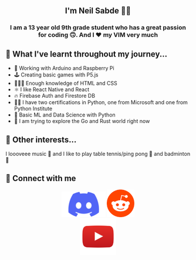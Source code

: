 <h2 align="center">I'm Neil Sabde 👋🏻</h2>

<h3 align="center">I am a 13 year old 9th grade student who has a great passion for coding 🙃. And I ❤️ my VIM very much</h3>

## 🤨 What I've learnt throughout my journey...
- 🤖 Working with Arduino and Raspberry Pi 
- 🕹 Creating basic games with P5.js 
- 🧑🏻‍💻 Enough knowledge of HTML and CSS 
- ⚛ I like React Native and React 
- 🔥 Firebase Auth and Firestore DB 
- 🤟🏻 I have two certifications in Python, one from Microsoft and one from Python Institute 
- 🦾 Basic ML and Data Science with Python 
- 🦀 I am trying to explore the Go and Rust world right now 

## 🧐 Other interests...
I loooveee music 🎵 and I like to play table tennis/ping pong 🏓 and badminton 🏸

## 💬 Connect with me
<div align='center'>
  <a target="_blank" href="https://discord.gg/8yYsSqxXbH"><img src='./Discord-Logo.png' style="height:70px;width:120px;"/></a>
  <a target="_blank" href="https://reddit.com/u/hackorum"><img src='./reddit-logo-16.png' style="height:75px;width:75px;"/></a>
  <div>
    <a target="_blank" href="https://www.youtube.com/channel/UCIfWXqdiEvM8nBFAA594Kjw"><img src='./ytlogo.png' style="height:100px;width:100px;"/>
  </div>
  </div>
